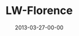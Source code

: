 ---
layout: message
category: message
series: "Last Wednesday"
title: "LW-Florence"
date: 2013-03-27-00-00
message_id: 779
sc-permalink-url: "http://soundcloud.com/crdschurch/lw-florence-march-2013"
audio: "http://s3.amazonaws.com/crossroads-media/messages/audio/032713_lw_florence.mp3"
audio-duration: "27:19"
description: "Florence"
video: "http://s3.amazonaws.com/crossroads-media/messages/video/032713_lw_florence.mp4"
video-duration: "27:23"
yt-video-id: "r6RWYhSIGOo"
video-image: "http://s3.amazonaws.com/crossroads-media/images/032713_LW_Florence.jpg"
tag: 
 - terry-phillips
 - easter
 - holy-week
 - last-wednesday
explicit: false
---